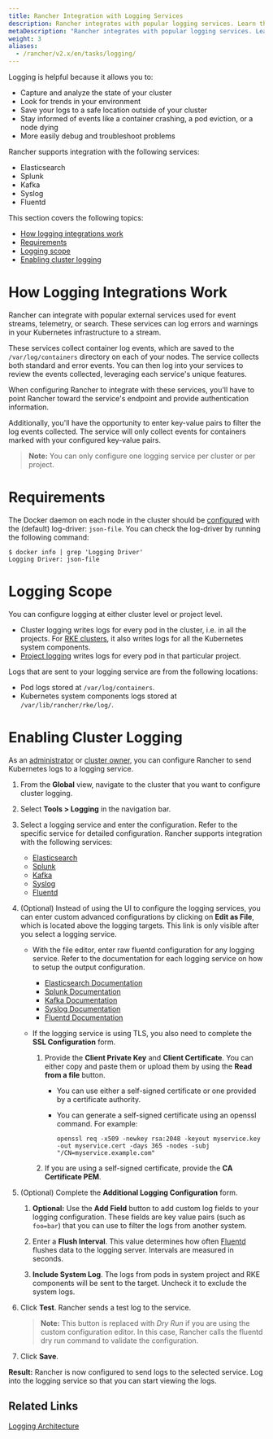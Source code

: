 ```yaml
---
title: Rancher Integration with Logging Services
description: Rancher integrates with popular logging services. Learn the requirements and benefits of integrating with logging services, and enable logging on your cluster.
metaDescription: "Rancher integrates with popular logging services. Learn the requirements and benefits of integrating with logging services, and enable logging on your cluster."
weight: 3
aliases:
  - /rancher/v2.x/en/tasks/logging/
---
```


Logging is helpful because it allows you to:

- Capture and analyze the state of your cluster
- Look for trends in your environment
- Save your logs to a safe location outside of your cluster
- Stay informed of events like a container crashing, a pod eviction, or a node dying
- More easily debug and troubleshoot problems

Rancher supports integration with the following services:

- Elasticsearch
- Splunk
- Kafka
- Syslog
- Fluentd

This section covers the following topics:

- [How logging integrations work](#how-logging-integrations-work)
- [Requirements](#requirements)
- [Logging scope](#logging-scope)
- [Enabling cluster logging](#enabling-cluster-logging)

# How Logging Integrations Work

Rancher can integrate with popular external services used for event streams, telemetry, or search. These services can log errors and warnings in your Kubernetes infrastructure to a stream.

These services collect container log events, which are saved to the `/var/log/containers` directory on each of your nodes. The service collects both standard and error events. You can then log into your services to review the events collected, leveraging each service's unique features.

When configuring Rancher to integrate with these services, you'll have to point Rancher toward the service's endpoint and provide authentication information.

Additionally, you'll have the opportunity to enter key-value pairs to filter the log events collected. The service will only collect events for containers marked with your configured key-value pairs.

>**Note:** You can only configure one logging service per cluster or per project.

# Requirements

The Docker daemon on each node in the cluster should be [configured](https://docs.docker.com/config/containers/logging/configure/) with the (default) log-driver: `json-file`. You can check the log-driver by running the following command:

```
$ docker info | grep 'Logging Driver'
Logging Driver: json-file
```

# Logging Scope

You can configure logging at either cluster level or project level.

- Cluster logging writes logs for every pod in the cluster, i.e. in all the projects. For [RKE clusters]({{<baseurl>}}/rancher/v2.x/en/cluster-provisioning/rke-clusters), it also writes logs for all the Kubernetes system components.
- [Project logging]({{<baseurl>}}/rancher/v2.x/en/project-admin/tools/logging/) writes logs for every pod in that particular project.

Logs that are sent to your logging service are from the following locations:

  - Pod logs stored at `/var/log/containers`.
  - Kubernetes system components logs stored at `/var/lib/rancher/rke/log/`.

# Enabling Cluster Logging

As an [administrator]({{<baseurl>}}/rancher/v2.x/en/admin-settings/rbac/global-permissions/) or [cluster owner]({{<baseurl>}}/rancher/v2.x/en/admin-settings/rbac/cluster-project-roles/#cluster-roles), you can configure Rancher to send Kubernetes logs to a logging service.

1. From the **Global** view, navigate to the cluster that you want to configure cluster logging.

1. Select **Tools > Logging** in the navigation bar.

1. Select a logging service and enter the configuration. Refer to the specific service for detailed configuration. Rancher supports integration with the following services:

   - [Elasticsearch]({{<baseurl>}}/rancher/v2.x/en/cluster-admin/tools/logging/elasticsearch/)
   - [Splunk]({{<baseurl>}}/rancher/v2.x/en/cluster-admin/tools/logging/splunk/)
   - [Kafka]({{<baseurl>}}/rancher/v2.x/en/cluster-admin/tools/logging/kafka/)
   - [Syslog]({{<baseurl>}}/rancher/v2.x/en/cluster-admin/tools/logging/syslog/)
   - [Fluentd]({{<baseurl>}}/rancher/v2.x/en/cluster-admin/tools/logging/fluentd/)

1. (Optional) Instead of using the UI to configure the logging services, you can enter custom advanced configurations by clicking on **Edit as File**, which is located above the logging targets. This link is only visible after you select a logging service.

    - With the file editor, enter raw fluentd configuration for any logging service. Refer to the documentation for each logging service on how to setup the output configuration.

       - [Elasticsearch Documentation](https://github.com/uken/fluent-plugin-elasticsearch)
       - [Splunk Documentation](https://github.com/fluent/fluent-plugin-splunk)
       - [Kafka Documentation](https://github.com/fluent/fluent-plugin-kafka)
       - [Syslog Documentation](https://github.com/dlackty/fluent-plugin-remote_syslog)
       - [Fluentd Documentation](https://docs.fluentd.org/v1.0/articles/out_forward)

   - If the logging service is using TLS, you also need to complete the **SSL Configuration** form.
       1. Provide the **Client Private Key** and **Client Certificate**. You can either copy and paste them or upload them by using the **Read from a file** button.

           - You can use either a self-signed certificate or one provided by a certificate authority.

           - You can generate a self-signed certificate using an openssl command. For example:

                ```
                openssl req -x509 -newkey rsa:2048 -keyout myservice.key -out myservice.cert -days 365 -nodes -subj "/CN=myservice.example.com"
                ```
       2. If you are using a self-signed certificate, provide the **CA Certificate PEM**.

1. (Optional) Complete the **Additional Logging Configuration** form.

    1. **Optional:** Use the **Add Field** button to add custom log fields to your logging configuration. These fields are key value pairs (such as `foo=bar`) that you can use to filter the logs from another system.

    1. Enter a **Flush Interval**. This value determines how often [Fluentd](https://www.fluentd.org/) flushes data to the logging server. Intervals are measured in seconds.

    1. **Include System Log**. The logs from pods in system project and RKE components will be sent to the target. Uncheck it to exclude the system logs.

1. Click **Test**. Rancher sends a test log to the service.

    > **Note:** This button is replaced with _Dry Run_ if you are using the custom configuration editor. In this case, Rancher calls the fluentd dry run command to validate the configuration.

1. Click **Save**.

**Result:** Rancher is now configured to send logs to the selected service. Log into the logging service so that you can start viewing the logs.

## Related Links

[Logging Architecture](https://kubernetes.io/docs/concepts/cluster-administration/logging/)
